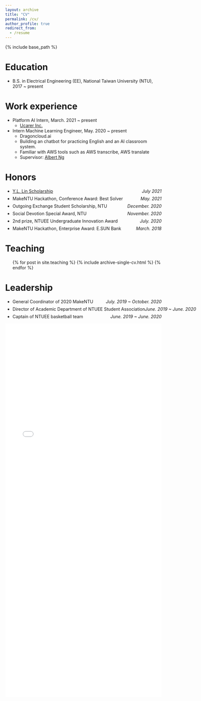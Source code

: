 ```yaml
---
layout: archive
title: "CV"
permalink: /cv/
author_profile: true
redirect_from:
  - /resume
---
```


{% include base_path %}

Education
======
* B.S. in Electrical Engineering (EE), National Taiwan University (NTU), 2017 ~ present

Work experience
======
* Platform AI Intern, March. 2021 ~ present
  * [Ucarer Inc.](https://ucarer.tw)
* Intern Machine Learning Engineer, May. 2020 ~ present
  * Dragoncloud.ai
  * Building an chatbot for practicing English and an AI classroom system.
  * Familiar with AWS tools such as AWS transcribe, AWS translate
  * Supervisor: [Albert Ng](https://www.linkedin.com/in/albert-ng-3b683a29/)



Honors
======

+ <p style="display: flex; flex-direction: row; justify-content: space-between; margin: 0 0 0.5em;"><span style="flex: 0 0 auto"><a href='https://scholarship.ylledu.org.tw/'>Y.L. Lin Scholarship</a></span> <span style="flex:  0 0 auto"><i>July 2021</i></span></p>

+ <p style="display: flex; flex-direction: row; justify-content: space-between; margin: 0 0 0.5em;"><span style="flex: 0 0 auto">MakeNTU Hackathon, Conference Award: Best Solver</span> <span style="flex:  0 0 auto"><i>May. 2021</i></span></p>

+ <p style="display: flex; flex-direction: row; justify-content: space-between; margin: 0 0 0.5em;"><span style="flex: 0 0 auto">Outgoing Exchange Student Scholarship, NTU</span> <span style="flex:  0 0 auto"><i>December. 2020</i></span></p>

+ <p style="display: flex; flex-direction: row; justify-content: space-between; margin: 0 0 0.5em;"><span style="flex: 0 0 auto">Social Devotion Special Award, NTU</span> <span style="flex:  0 0 auto"><i>November. 2020</i></span></p>

+ <p style="display: flex; flex-direction: row; justify-content: space-between; margin: 0 0 0.5em;"><span style="flex: 0 0 auto">2nd prize, NTUEE Undergraduate Innovation Award</span> <span style="flex:  0 0 auto"><i>July. 2020</i></span></p>

+ <p style="display: flex; flex-direction: row; justify-content: space-between; margin: 0 0 0.5em;"><span style="flex: 0 0 auto">MakeNTU Hackathon, Enterprise Award: E.SUN Bank</span> <span style="flex:  0 0 auto"><i>March. 2018</i></span></p>




Teaching
======
  <ul>{% for post in site.teaching %}
    {% include archive-single-cv.html %}
  {% endfor %}</ul>

Leadership
======
- <p style="display: flex; flex-direction: row; justify-content: space-between; margin: 0 0 0.5em;"><span style="flex: 0 0 auto">General Coordinator of 2020 MakeNTU</span> <span style="flex:  0 0 auto"><i>July. 2019 ~ October. 2020</i></span></p>
- <p style="display: flex; flex-direction: row; justify-content: space-between; margin: 0 0 0.5em;"><span style="flex: 0 0 auto">Director of Academic Department of NTUEE Student Association</span> <span style="flex:  0 0 auto"><i>June. 2019 ~ June. 2020</i></span></p>
- <p style="display: flex; flex-direction: row; justify-content: space-between; margin: 0 0 0.5em;"><span style="flex: 0 0 auto">Captain of NTUEE basketball team</span> <span style="flex:  0 0 auto"><i>June. 2019 ~ June. 2020</i></span></p> 

  

<iframe id="iframepdf" src="/files/cv.pdf" width="100%" height="1200" style="border:none;" scrolling="no"></iframe>
